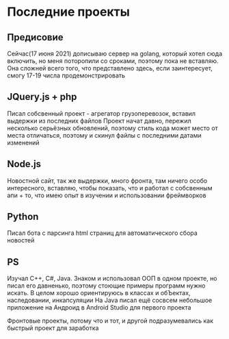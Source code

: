 # Последние проекты

## Предисовие
Cейчас(17 июня 2021) дописываю сервер на golang, который хотел сюда включить, но меня поторопили со сроками, поэтому пока не вставляю. Она сложней всего того, что представлено здесь, если заинтересует, смогу 17-19 числа продемонстрировать 

## JQuery.js + php
Писал собсвенный проект - агрегатор грузоперевозок, вставил выдержки из последних файлов Проект начат давно, пережил несколько серьёзных обновлений, поэтому стиль кода может место от места отличаться, поэтому и скинул файлы с последними датами изменений

## Node.js
Новостной сайт, так же выдержки, много фронта, там ничего особо интересного, вставляю, чтобы показать, что и работал с собсвенным апи + то, что имею опыт в изучении и использовании фреймворков

## Python
Писал бота с парсинга html страниц для автоматического сбора новостей

## PS
Изучал C++, С#, Java. Знаком и использовал ООП в одном проекте, но писал его давненько, поэтому стоющие примеры программ нужно искать. В целом хорошо ориентируюсь в классах и обЪектах, наследовании, инкапсуляции На Javа писал ещё сосвсем небольшое приложение на Андроид в Android Studio для первого проекта

Фронтовые проекты, потому что и тот, и другой подразумевались как быстрый проект для заработка 
